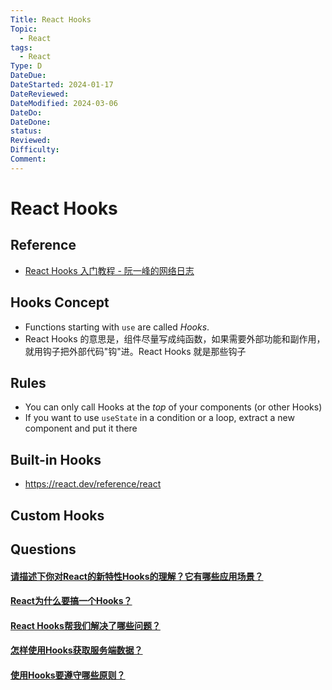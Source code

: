 ```yaml
---
Title: React Hooks
Topic:
  - React
tags:
  - React
Type: D
DateDue: 
DateStarted: 2024-01-17
DateReviewed: 
DateModified: 2024-03-06
DateDo: 
DateDone: 
status: 
Reviewed: 
Difficulty: 
Comment:
---
```


# React Hooks
## Reference
- [React Hooks 入门教程 - 阮一峰的网络日志](https://www.ruanyifeng.com/blog/2019/09/react-hooks.html)
## Hooks Concept
- Functions starting with `use` are called _Hooks_.
- React Hooks 的意思是，组件尽量写成纯函数，如果需要外部功能和副作用，就用钩子把外部代码"钩"进。React Hooks 就是那些钩子
## Rules
- You can only call Hooks at the *top* of your components (or other Hooks)
- If you want to use `useState` in a condition or a loop, extract a new component and put it there

## Built-in Hooks
- https://react.dev/reference/react
## Custom Hooks

## Questions
#### [请描述下你对React的新特性Hooks的理解？它有哪些应用场景？](https://github.com/haizlin/fe-interview/issues/702)
#### [React为什么要搞一个Hooks？](https://github.com/haizlin/fe-interview/issues/846)
#### [React Hooks帮我们解决了哪些问题？](https://github.com/haizlin/fe-interview/issues/845)
#### [怎样使用Hooks获取服务端数据？](https://github.com/haizlin/fe-interview/issues/891)
#### [使用Hooks要遵守哪些原则？](https://github.com/haizlin/fe-interview/issues/890)







